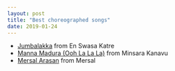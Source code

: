 ```yaml
---
layout: post
title: "Best choreographed songs"
date: 2019-01-24
---
```


* [Jumbalakka](https://youtu.be/WUXCtvuwAnU) from En Swasa Katre
* [Manna Madura (Ooh La La La)](https://youtu.be/US-gPZzQDns) from Minsara Kanavu 
* [Mersal Arasan](https://youtu.be/Wxqu1eVJ4Vs) from Mersal
